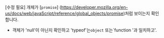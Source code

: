 [수정 필요]
개체가 [`promise`] (https://developer.mozilla.org/en-us/docs/web/javaScript/reference/global_objects/promise)처럼 보이는지 확인합니다.

- 객체가 'null'이 아닌지 확인하고 'typeof'는`object` 또는`function '과 일치하고'.